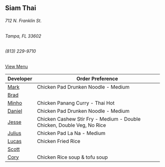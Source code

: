 ## Siam Thai
###### 712 N. Franklin St.
###### Tampa, FL 33602
###### (813) 229-9710

[View Menu](http://www.si-am-thairestaurant.com/lunch-menu/)



Developer                                           | Order Preference
----------------------------------------------------|---------------------
[Mark](http://github.com/mark-smithtb)              | Chicken Pad Drunken Noodle - Medium
[Brad](https://github.com/bradreed)                 | 
[Minho](https://github.com/minhochoi)               | Chicken Panang Curry - Thai Hot
[Daniel](https://github.come/dtartaglia)            | Chicken Pad Drunken Noodle - Medium
[Jesse](https://github.com/jessecurry)              | Chicken Cashew Stir Fry - Medium - Double Chicken, Double Veg, No Rice
[Julius](https://github.com/)                       | Chicken Pad La Na - Medium
[Lucas](https://github.com/)                        | Chicken Fried Rice
[Scott](https://github.com/)                        | 
[Cory](https://github.com/khaladin)                 | Chicken Rice soup & tofu soup

